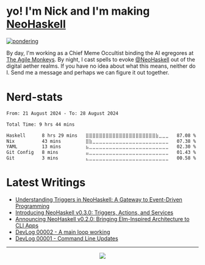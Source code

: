 # yo! I'm Nick and I'm making [NeoHaskell](https://neohaskell.org)

[![pondering](https://github.com/user-attachments/assets/ce28c27c-7177-4674-a629-46b3b42f0c53)](https://neohaskell.org)

By day, I'm working as a Chief Meme Occultist binding the AI egregores at [The Agile Monkeys](https://www.theagilemonkeys.com/). 
By night, I cast spells to evoke [@NeoHaskell](https://github.com/NeoHaskell) out of the digital aether realms. If you have no idea
about what this means, neither do I. Send me a message and perhaps we can figure it out together.

# Nerd-stats

<!--START_SECTION:waka-->

```txt
From: 21 August 2024 - To: 28 August 2024

Total Time: 9 hrs 44 mins

Haskell      8 hrs 29 mins   ⣿⣿⣿⣿⣿⣿⣿⣿⣿⣿⣿⣿⣿⣿⣿⣿⣿⣿⣿⣿⣿⣷⣀⣀⣀   87.08 %
Nix          43 mins         ⣿⣷⣀⣀⣀⣀⣀⣀⣀⣀⣀⣀⣀⣀⣀⣀⣀⣀⣀⣀⣀⣀⣀⣀⣀   07.38 %
YAML         13 mins         ⣦⣀⣀⣀⣀⣀⣀⣀⣀⣀⣀⣀⣀⣀⣀⣀⣀⣀⣀⣀⣀⣀⣀⣀⣀   02.30 %
Git Config   8 mins          ⣤⣀⣀⣀⣀⣀⣀⣀⣀⣀⣀⣀⣀⣀⣀⣀⣀⣀⣀⣀⣀⣀⣀⣀⣀   01.43 %
Git          3 mins          ⣄⣀⣀⣀⣀⣀⣀⣀⣀⣀⣀⣀⣀⣀⣀⣀⣀⣀⣀⣀⣀⣀⣀⣀⣀   00.58 %
```

<!--END_SECTION:waka-->

# Latest Writings
<!-- BLOG-POST-LIST:START -->
- [Understanding Triggers in NeoHaskell: A Gateway to Event-Driven Programming](https://dev.to/neohaskell/understanding-triggers-in-neohaskell-a-gateway-to-event-driven-programming-49nb)
- [Introducing NeoHaskell v0.3.0: Triggers, Actions, and Services](https://dev.to/neohaskell/introducing-neohaskell-v030-triggers-actions-and-services-2ae)
- [Announcing NeoHaskell v0.2.0: Bringing Elm-Inspired Architecture to CLI Apps](https://dev.to/neohaskell/announcing-neohaskell-v020-bringing-elm-inspired-architecture-to-cli-apps-54db)
- [DevLog 00002 - A main loop working](https://dev.to/neohaskell/devlog-00002-a-main-loop-working-31kj)
- [DevLog 00001 - Command Line Updates](https://dev.to/neohaskell/devlog-00001-command-line-updates-24f3)
<!-- BLOG-POST-LIST:END -->

---

<div align="center">
<img src="https://komarev.com/ghpvc/?username=nickseagull&color=blueviolet&style=for-the-badge"/>
</div>
